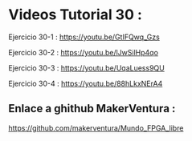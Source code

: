 

# Videos Tutorial 30 :

Ejercicio 30-1 : https://youtu.be/GtIFQwq_Gzs

Ejercicio 30-2 : https://youtu.be/lJwSilHp4qo

Ejercicio 30-3 : https://youtu.be/UqaLuess9QU

Ejercicio 30-4 : https://youtu.be/88hLkxNErA4



## Enlace a ghithub MakerVentura : 

https://github.com/makerventura/Mundo_FPGA_libre

